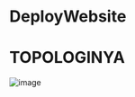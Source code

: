 # DeployWebsite

# TOPOLOGINYA
![image](https://github.com/user-attachments/assets/38e3dc0d-8e99-47d5-bead-1b1a8a48819a)

